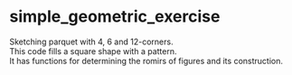 # simple_geometric_exercise
Sketching parquet with 4, 6 and 12-corners.  
This code fills a square shape with a pattern.  
It has functions for determining the romirs of figures and its construction. 
